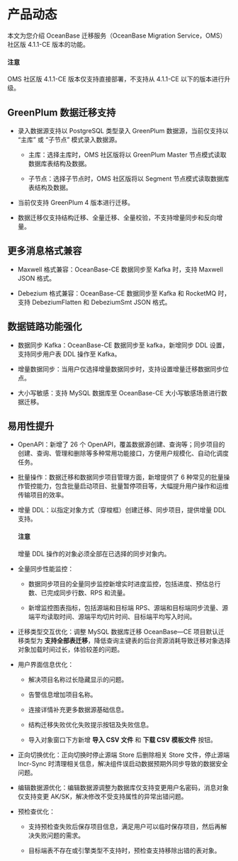 # 产品动态

本文为您介绍 OceanBase 迁移服务（OceanBase Migration Service，OMS）社区版 4.1.1-CE 版本的功能。

<main id="notice" type='notice'>
  <h4>注意</h4>
  <p>OMS 社区版 4.1.1-CE 版本仅支持直接部署，不支持从 4.1.1-CE 以下的版本进行升级。</p>
</main>

## GreenPlum 数据迁移支持

* 录入数据源支持以 PostgreSQL 类型录入 GreenPlum 数据源，当前仅支持以 “主库” 或 “子节点” 模式录入数据源。

  * 主库：选择主库时，OMS 社区版将以 GreenPlum Master 节点模式读取数据库表结构及数据。

  * 子节点：选择子节点时，OMS 社区版将以 Segment 节点模式读取数据库表结构及数据。

* 当前仅支持 GreenPlum 4 版本进行迁移。

* 数据迁移仅支持结构迁移、全量迁移、全量校验，不支持增量同步和反向增量。

## 更多消息格式兼容

* Maxwell 格式兼容：OceanBase-CE 数据同步至 Kafka 时，支持 Maxwell JSON 格式。

* Debezium 格式兼容：OceanBase-CE 数据同步至 Kafka 和 RocketMQ 时，支持 DebeziumFlatten 和 DebeziumSmt JSON 格式。

## 数据链路功能强化

* 数据同步 Kafka：OceanBase-CE 数据同步至 kafka，新增同步 DDL 设置，支持同步用户表 DDL 操作至 Kafka。

* 增量数据同步：当用户仅选择增量数据同步时，支持设置增量迁移数据同步位点。

* 大小写敏感：支持 MySQL 数据库至 OceanBase-CE 大小写敏感场景进行数据迁移。

## 易用性提升

* OpenAPI：新增了 26 个 OpenAPI，覆盖数据源创建、查询等；同步项目的创建、查询、管理和删除等多种常用功能接口，方便用户规模化、自动化调度任务。

* 批量操作：数据迁移和数据同步项目管理方面，新增提供了 6 种常见的批量操作管控能力，包含批量启动项目、批量暂停项目等，大幅提升用户操作和运维传输项目的效率。

* 增量 DDL：以指定对象方式（穿梭框）创建迁移、同步项目，提供增量 DDL 支持。

   <main id="notice" type='notice'>
   <h4>注意</h4>
   <p>增量 DDL 操作的对象必须全部在已选择的同步对象内。</p>
   </main>

* 全量同步性能监控：

  * 数据同步项目的全量同步监控新增实时进度监控，包括进度、预估总行数、已完成同步行数、RPS 和流量。

  * 新增监控图表指标，包括源端和目标端 RPS、源端和目标端同步流量、源端平均读取时间、源端平均切片时间、目标端平均写入时间。

* 迁移类型交互优化：调整 MySQL 数据库迁移 OceanBase—CE 项目默认迁移类型为 **支持全部表迁移**，降低查询主键表的后台资源消耗导致迁移对象选择对象加载时间过长，体验较差的问题。

* 用户界面信息优化：

  * 解决项目名称过长隐藏显示的问题。

  * 告警信息增加项目名称。

  * 连接详情补充更多数据源基础信息。

  * 结构迁移失败优化失败提示按钮及失败信息。

  * 导入对象窗口下方新增 **导入 CSV 文件** 和 **下载 CSV 模板文件** 按钮。

* 正向切换优化：正向切换时停止源端 Store 后删除相关 Store 文件，停止源端 Incr-Sync 时清理相关信息，解决组件误启动数据预期外同步导致的数据安全问题。

* 编辑数据源优化：编辑数据源调整为数据库仅支持变更用户名密码，消息对象仅支持变更 AK/SK，解决修改不受支持属性的异常出错问题。

* 预检查优化：

  * 支持预检查失败后保存项目信息，满足用户可以临时保存项目，然后再解决失败问题的需求。

  * 目标端表不存在或引擎类型不支持时，预检查支持移除出错的表对象。
